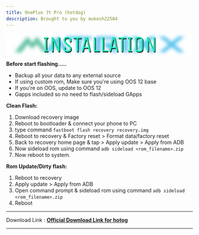 ```yaml
---
title: OnePlus 7t Pro (hotdog)
description: Brought to you by mukesh22584
---
```

<a href="#"><img align="center" img src="/assets/installation.png" /></a>

**Before start flashing.....**
- Backup all your data to any external source
- If using custom rom, Make sure you're using OOS 12 base
- If you're on OOS, update to OOS 12
- Gapps included so no need to flash/sideload GApps

**Clean Flash:**
1. Download recovery image
2. Reboot to bootloader & connect your phone to PC
3. type command ```fastboot flash recovery recovery.img```
4. Reboot to recovery & Factory reset > Format data/factory reset
5. Back to recovery home page & tap > Apply update > Apply from ADB
5. Now sideload rom using command ```adb sideload <rom_filename>.zip```
7. Now reboot to system.

**Rom Update/Dirty flash:**
1. Reboot to recovery
2. Apply update > Apply from ADB
3. Open command prompt & sideload rom using command ```adb sideload <rom_filename>.zip```
4. Reboot

----
Download Link : [**Official Download Link for hotog**](https://sourceforge.net/projects/projectmatrixx/files/Android-14/hotdog/)

----
